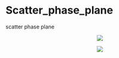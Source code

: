# Scatter_phase_plane
scatter phase plane


<p align="center">
 <img src="https://github.com/aliseif321/Scatter_phase_plane/blob/main/Scatter%20phase%20plane/blue.png?raw=true" >
 </p>
 
 
 
 <p align="center">
 <img src="https://github.com/aliseif321/Scatter_phase_plane/blob/main/Scatter%20phase%20plane/frame_1_.png?raw=true" >
 </p>
